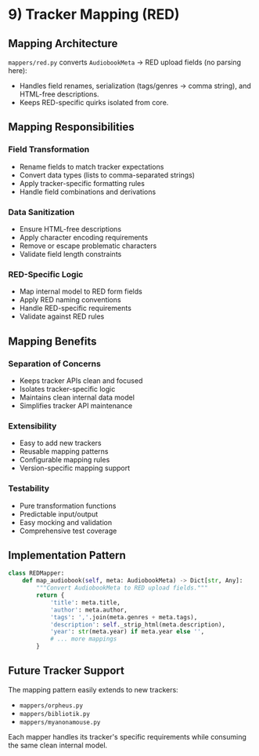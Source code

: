 # 9) Tracker Mapping (RED)

## Mapping Architecture

`mappers/red.py` converts `AudiobookMeta` → RED upload fields (no parsing here):

* Handles field renames, serialization (tags/genres → comma string), and HTML-free descriptions.
* Keeps RED-specific quirks isolated from core.

## Mapping Responsibilities

### Field Transformation
- Rename fields to match tracker expectations
- Convert data types (lists to comma-separated strings)
- Apply tracker-specific formatting rules
- Handle field combinations and derivations

### Data Sanitization
- Ensure HTML-free descriptions
- Apply character encoding requirements
- Remove or escape problematic characters
- Validate field length constraints

### RED-Specific Logic
- Map internal model to RED form fields
- Apply RED naming conventions
- Handle RED-specific requirements
- Validate against RED rules

## Mapping Benefits

### Separation of Concerns
- Keeps tracker APIs clean and focused
- Isolates tracker-specific logic
- Maintains clean internal data model
- Simplifies tracker API maintenance

### Extensibility
- Easy to add new trackers
- Reusable mapping patterns
- Configurable mapping rules
- Version-specific mapping support

### Testability
- Pure transformation functions
- Predictable input/output
- Easy mocking and validation
- Comprehensive test coverage

## Implementation Pattern

```python
class REDMapper:
    def map_audiobook(self, meta: AudiobookMeta) -> Dict[str, Any]:
        """Convert AudiobookMeta to RED upload fields."""
        return {
            'title': meta.title,
            'author': meta.author,
            'tags': ','.join(meta.genres + meta.tags),
            'description': self._strip_html(meta.description),
            'year': str(meta.year) if meta.year else '',
            # ... more mappings
        }
```

## Future Tracker Support

The mapping pattern easily extends to new trackers:
- `mappers/orpheus.py`
- `mappers/bibliotik.py`
- `mappers/myanonamouse.py`

Each mapper handles its tracker's specific requirements while consuming the same clean internal model.
